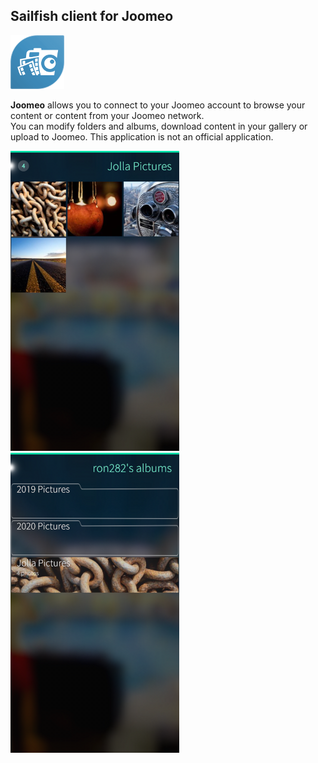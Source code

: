 ## Sailfish client for Joomeo

![icon](icons/86x86/harbour-joomeo.png)

**Joomeo** allows you to connect to your Joomeo account to browse
your content or content from your Joomeo network.  
You can modify folders and albums, download content in your gallery or upload
to Joomeo. 
This application is not an official application.

![image](images/screenshot1.png)
![image](images/screenshot2.png)
